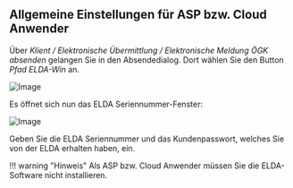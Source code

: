## Allgemeine Einstellungen für ASP bzw. Cloud Anwender

Über *Klient / Elektronische Übermittlung / Elektronische Meldung ÖGK absenden* gelangen Sie in den Absendedialog. Dort wählen Sie den Button *Pfad ELDA-Win* an.

![Image](<img/image179.png>)

Es öffnet sich nun das ELDA Seriennummer-Fenster:

![Image](<img/image180.png>)

Geben Sie die ELDA Seriennummer und das Kundenpasswort, welches Sie von der ELDA erhalten haben, ein.

!!! warning "Hinweis"
    Als ASP bzw. Cloud Anwender müssen Sie die ELDA-Software nicht installieren.